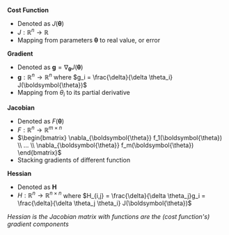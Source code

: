 **Cost Function**
- Denoted as $J(\boldsymbol{\theta})$
- $J: \mathbb{R}^n \rightarrow \mathbb{R}$
- Mapping from parameters $\boldsymbol{\theta}$ to real value, or error

**Gradient**
- Denoted as $\boldsymbol{g} = \nabla_{\boldsymbol{\theta}} J(\boldsymbol{\theta})$
- $\boldsymbol{g}: \mathbb{R}^n \rightarrow \mathbb{R}^n$ where $g_i = \frac{\delta}{\delta \theta_i} J(\boldsymbol{\theta})$
- Mapping from $\theta_i$ to its partial derivative

**Jacobian**
- Denoted as $F(\boldsymbol{\theta})$
- $F: \mathbb{R}^n \rightarrow \mathbb{R}^{m \times n}$
- $\begin{bmatrix} \nabla_{\boldsymbol{\theta}} f_1(\boldsymbol{\theta}) \\ ... \\ \nabla_{\boldsymbol{\theta}} f_m(\boldsymbol{\theta}) \end{bmatrix}$
- Stacking gradients of different function

**Hessian**
- Denoted as $\boldsymbol{H}$
- $H: \mathbb{R}^n \rightarrow \mathbb{R}^{n \times n}$ where $H_{i,j} = \frac{\delta}{\delta \theta_j}g_i = \frac{\delta}{\delta \theta_j \theta_i} J(\boldsymbol{\theta})$

*Hessian is the Jacobian matrix with functions are the (cost function's) gradient components*